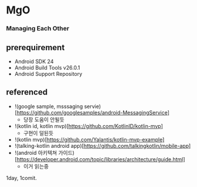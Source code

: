# MgO
### Managing Each Other

## prerequirement
* Android SDK 24
* Android Build Tools v26.0.1
* Android Support Repository


## referenced
* !(google sample, msssaging servie)[https://github.com/googlesamples/android-MessagingService]
  * 당장 도움이 안될듯
* !(kotlin id, kotlin mvp)[https://github.com/KotlinID/kotlin-mvp]
  * 구현이 덜된듯
* !(kotlin mvp)[https://github.com/Yalantis/kotlin-mvp-example]
* !(talking-kotlin android app)[https://github.com/talkingkotlin/mobile-app]
* !(android 아키텍쳐 가이드)[https://developer.android.com/topic/libraries/architecture/guide.html]
  * 이거 읽는중



1day, 1comit.
